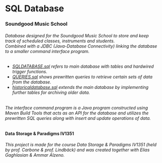 <div>
  <h1>SQL Database </h1>
  <h3>Soundgood Music School</h3>
  <h6>Database designed for the Soundgood Music School to store and keep track of scheduled classes, instruments and students. 
    <br> Combined with a JDBC (Java-Database Connectivity) linking the database to a smaller command interface program.
  </h6>
  <h6>
    <ul>
      <li><a href="database-sql/SQLDATABASE.sql">SQLDATABASE.sql</a> refers to main database with tables and hardwired trigger functions.</li>
      <li><a href="database-sql/QUERIES.sql">QUERIES.sql</a> shows prewritten queries to retrieve certain sets of data from the database.</li>
      <li><a href="database-sql/historicadatabase.sql">historicaldatabase.sql</a> extends the main database by implementing further tables for archiving older data.</li>
    </ul>
  </h6>
  <h6>The interface command program is a Java program constructed using Maven Build Tools that acts as an API for the database and utilizes the prewritten SQL queries along with insert and update operations of data.</h6>
<h4>Data Storage & Paradigms IV1351</h4>
  <h6>This project is made for the course <i> Data Storage & Paradigms IV1351 </i> (held by prof. Carbone & prof. Lindbäck) and was created together with Elias Gaghlasian & Ammar Alzeno.</h6>
</div>
